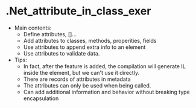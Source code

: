 # .Net_attribute_in_class_exer
  + Main contents:
    + Define attributes, []...
    + Add attributes to classes, methods, properities, fields
    + Use attributes to append extra info to an element
    + Use attributes to validate data.
  + Tips:
    + In fact, after the feature is added, the compilation will generate IL inside the element, but we can't use it directly.
    + There are records of attributes in metadata
    + The attributes can only be used when being called.
    + Can add additional information and behavior without breaking type encapsulation
    
    
